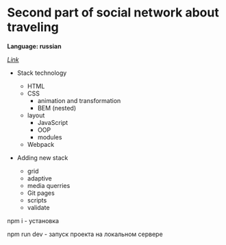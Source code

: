 # **Second part of social network about traveling**


**Language: russian**

*[Link](https://sergey-tsybulkin.github.io/mesto/)*

* Stack technology
  + HTML
  + CSS
    + animation and transformation
    + BEM (nested)
  + layout
	+ JavaScript
    + OOP
    + modules
  + Webpack

* Adding new stack
	+ grid
	+ adaptive
	+ media querries
	+ Git pages
	+ scripts
  + validate

npm i - установка 

npm run dev - запуск проекта на локальном сервере